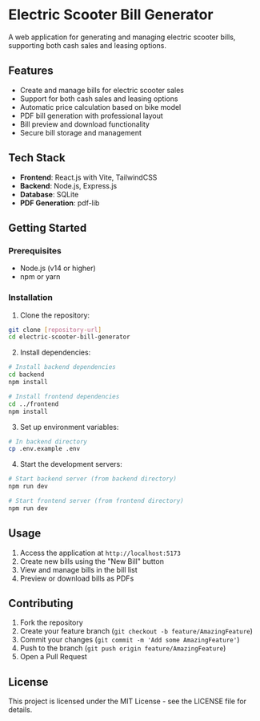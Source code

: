 # Electric Scooter Bill Generator

A web application for generating and managing electric scooter bills, supporting both cash sales and leasing options.

## Features

- Create and manage bills for electric scooter sales
- Support for both cash sales and leasing options
- Automatic price calculation based on bike model
- PDF bill generation with professional layout
- Bill preview and download functionality
- Secure bill storage and management

## Tech Stack

- **Frontend**: React.js with Vite, TailwindCSS
- **Backend**: Node.js, Express.js
- **Database**: SQLite
- **PDF Generation**: pdf-lib

## Getting Started

### Prerequisites

- Node.js (v14 or higher)
- npm or yarn

### Installation

1. Clone the repository:
```bash
git clone [repository-url]
cd electric-scooter-bill-generator
```

2. Install dependencies:
```bash
# Install backend dependencies
cd backend
npm install

# Install frontend dependencies
cd ../frontend
npm install
```

3. Set up environment variables:
```bash
# In backend directory
cp .env.example .env
```

4. Start the development servers:
```bash
# Start backend server (from backend directory)
npm run dev

# Start frontend server (from frontend directory)
npm run dev
```

## Usage

1. Access the application at `http://localhost:5173`
2. Create new bills using the "New Bill" button
3. View and manage bills in the bill list
4. Preview or download bills as PDFs

## Contributing

1. Fork the repository
2. Create your feature branch (`git checkout -b feature/AmazingFeature`)
3. Commit your changes (`git commit -m 'Add some AmazingFeature'`)
4. Push to the branch (`git push origin feature/AmazingFeature`)
5. Open a Pull Request

## License

This project is licensed under the MIT License - see the LICENSE file for details. 
